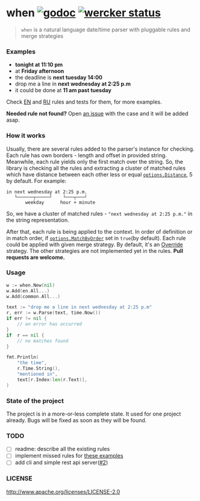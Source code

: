 # when [![godoc](http://img.shields.io/badge/godoc-reference-blue.svg?style=flat)](https://godoc.org/github.com/olebedev/when) [![wercker status](https://app.wercker.com/status/a04ca8246bf35621b2665a73c1ed765f/s/master "wercker status")](https://app.wercker.com/project/byKey/a04ca8246bf35621b2665a73c1ed765f)

> `when` is a natural language date/time parser with pluggable rules and merge strategies

### Examples

* **tonight at 11:10 pm**
* at **Friday afternoon**
* the deadline is **next tuesday 14:00**
* drop me a line in **next wednesday at 2:25 p.m**
* it could be done at **11 am past tuesday**

Check [EN](https://github.com/olebedev/when/blob/master/rules/en) and [RU](https://github.com/olebedev/when/blob/master/rules/ru) rules and tests for them, for more examples.

**Needed rule not found?**
Open [an issue](https://github.com/olebedev/when/issues/new) with the case and it will be added asap.

### How it works

Usually, there are several rules added to the parser's instance for checking. Each rule has own borders - length and offset in provided string. Meanwhile, each rule yields only the first match over the string. So, the library is checking all the rules and extracting a cluster of matched rules which have distance between each other less or equal [`options.Distance`](https://github.com/olebedev/when/blob/master/when.go#L141-L144), 5 by default. For example:

```
in next wednesday at 2:25 p.m.
   └──────┬─────┘    └───┬───┘
   	   weekday      hour + minute
```

So, we have a cluster of matched rules - `"next wednesday at 2:25 p.m."` in the string representation. 

After that, each rule is being applied to the context. In order of definition or in match order, if [`options.MatchByOrder`](https://github.com/olebedev/when/blob/master/when.go#L141-L144) set in `true`(by default). Each rule could be applied with given merge strategy. By default, it's an [Override](https://github.com/olebedev/when/blob/master/rules/rules.go#L13) strategy. The other strategies are not implemented yet in the rules. **Pull requests are welcome.**

### Usage

```go
w := when.New(nil)
w.Add(en.All...)
w.Add(common.All...)

text := "drop me a line in next wednesday at 2:25 p.m"
r, err := w.Parse(text, time.Now())
if err != nil {
	// an error has occurred
}
if  r == nil {
 	// no matches found
}

fmt.Println(
	"the time",
	r.Time.String(),
	"mentioned in",
	text[r.Index:len(r.Text)],
)
```

### State of the project

The project is in a more-or-less complete state. It used for one project already. Bugs will be fixed as soon as they will be found.

### TODO

- [ ] readme: describe all the existing rules
- [ ] implement missed rules for [these examples](https://github.com/mojombo/chronic#examples)
- [ ] add cli and simple rest api server([#2](https://github.com/olebedev/when/issues/2))

### LICENSE

http://www.apache.org/licenses/LICENSE-2.0

